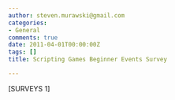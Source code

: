 ```yaml
---
author: steven.murawski@gmail.com
categories:
- General
comments: true
date: 2011-04-01T00:00:00Z
tags: []
title: Scripting Games Beginner Events Survey

---
```


[SURVEYS 1] 

